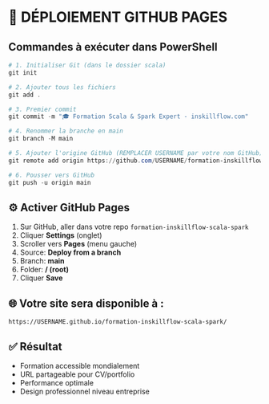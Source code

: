 # 🚀 DÉPLOIEMENT GITHUB PAGES

## Commandes à exécuter dans PowerShell

```powershell
# 1. Initialiser Git (dans le dossier scala)
git init

# 2. Ajouter tous les fichiers
git add .

# 3. Premier commit
git commit -m "🎓 Formation Scala & Spark Expert - inskillflow.com"

# 4. Renommer la branche en main
git branch -M main

# 5. Ajouter l'origine GitHub (REMPLACER USERNAME par votre nom GitHub)
git remote add origin https://github.com/USERNAME/formation-inskillflow-scala-spark.git

# 6. Pousser vers GitHub
git push -u origin main
```

## ⚙️ Activer GitHub Pages

1. Sur GitHub, aller dans votre repo `formation-inskillflow-scala-spark`
2. Cliquer **Settings** (onglet)
3. Scroller vers **Pages** (menu gauche)
4. Source: **Deploy from a branch**
5. Branch: **main**
6. Folder: **/ (root)**
7. Cliquer **Save**

## 🌐 Votre site sera disponible à :
```
https://USERNAME.github.io/formation-inskillflow-scala-spark/
```

## ✅ Résultat
- Formation accessible mondialement
- URL partageable pour CV/portfolio  
- Performance optimale
- Design professionnel niveau entreprise
